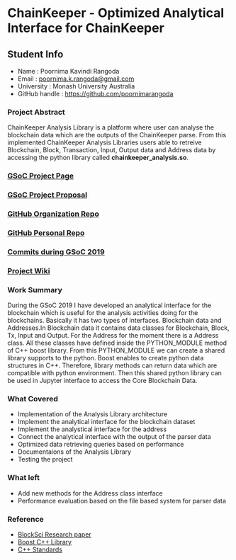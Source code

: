 # ChainKeeper - Optimized Analytical Interface for ChainKeeper

## Student Info
- Name : Poornima Kavindi Rangoda
- Email : poornima.k.rangoda@gmail.com
- University : Monash University Australia
- GitHub handle : https://github.com/poornimarangoda

### Project Abstract
ChainKeeper Analysis Library is a platform where user can analyse the blockchain data which are the outputs of the ChainKeeper parse. From this implemented ChainKeeper Analysis Libraries users able to retreive Blockchain, Block, Transaction, Input, Output data and Address data by accessing the python library called **chainkeeper_analysis.so**.  

### [GSoC Project Page](https://summerofcode.withgoogle.com/projects/#4719437733691392)

### [GSoC Project Proposal](https://storage.googleapis.com/summerofcode-prod.appspot.com/gsoc/core_project/doc/4547182600912896_1554647600_GSoC_2019-ChainKeeper-Final_proposal.pdf?Expires=1566762011&GoogleAccessId=summerofcode-prod%40appspot.gserviceaccount.com&Signature=OOpo0J%2F7PrWR13zGlpNKC%2Ft8HFBpUQijT8DnGhX5MmcyQ998sIpiaJolXhZkTPieryuggR7bz0rtwxFjZcXMDF0Tyz8ETM0fTaQZ%2BzhPa96h25P99rHQJHKfrhSmZAOetgSY2m4EWVHwBXLw5VOxYqMoMvy7ZFEH26mrhJXQqB7jefkZkSpAHMG%2BjxpZhCo9B9tK8AmUzBaVSqeSG3mfLrwp%2BG7UENbbKAX4CjMNIkrpeqnTvZae6PCe6eUEaQtZ09iN%2FjbL3%2B9TQ1iSFiVFY9zFw%2BopQAJSiSK%2FYygQbLs0ecSEe%2BRhm9vfo8VwhRKo1H5v81DB4k0srTSVGYz6ug%3D%3D)

### [GitHub Organization Repo](https://github.com/scorelab/ChainKeeper)

### [GitHub Personal Repo](https://github.com/poornimarangoda/ChainKeeper)

### [Commits during GSoC 2019](https://github.com/scorelab/ChainKeeper/pulls?utf8=%E2%9C%93&q=is%3Apr+is%3Aclosed+author%3Apoornimarangoda)

### [Project Wiki](https://github.com/scorelab/ChainKeeper/tree/master/analysis-library/gdoc)

### Work Summary
During the GSoC 2019 I have developed an analytical interface for the blockchain which is useful for the analysis activities doing for the blockchains. Basically it has two types of interfaces. Blockchain data and Addresses.In Blockchain data it contains data classes for Blockchain, Block, Tx, Input and Output. For the Address for the moment there is a Address class. All these classes have defined inside the PYTHON_MODULE method of C++ boost library. From this PYTHON_MODULE we can create a shared library supports to the python. Boost enables to create python data structures in C++. Therefore, library methods can return data which are compatible with python environment. Then this shared python library can be used in Jupyter interface to access the Core Blockchain Data.

### What Covered
- Implementation of the Analysis Library architecture
- Implement the analytical interface for the blockchain dataset
- Implement the analystical interface for the address
- Connect the analytical interface with the output of the parser data
- Optimized data retrieving queries based on performance
- Documentaions of the Analysis Library
- Testing the project

### What left
- Add new methods for the Address class interface 
- Performance evaluation based on the file based system for parser data

### Reference
- [BlockSci Research paper](https://arxiv.org/abs/1709.02489) 
- [Boost C++ Library](https://www.boost.org/doc/libs/1_39_0/libs/python/doc/index.html)
- [C++ Standards](https://www.tutorialspoint.com/cplusplus/cpp_multithreading.htm)
